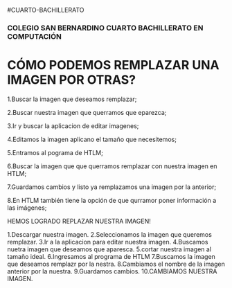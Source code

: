#CUARTO-BACHILLERATO
### COLEGIO SAN BERNARDINO CUARTO BACHILLERATO EN COMPUTACIÓN
# CÓMO PODEMOS REMPLAZAR UNA IMAGEN POR OTRAS?

1.Buscar la imagen que deseamos remplazar;

2.Buscar nuestra imagen que querramos que eparezca;

3.Ir y buscar la aplicacion de editar imagenes;

4.Editamos la imagen aplicano el tamaño que necesitemos;

5.Entramos al pograma de HTLM;

6.Buscar la imagen que que querramos remplazar con nuestra imagen en HTLM;

7.Guardamos cambios y listo ya remplazamos una imagen por la anterior;

8.En HTLM también tiene la opción de que qurramor poner información a las imágenes;

HEMOS LOGRADO REPLAZAR NUESTRA IMAGEN!

1.Descargar nuestra imagen.
2.Seleccionamos la imagen que queremos remplazar.
3.Ir a la aplicacion para editar nuestra imagen.
4.Buscamos nuetra imagen que deseamos que aparesca.
5.cortar nuestra imagen al tamaño ideal.
6.Ingresamos al programa de HTLM
7.Buscamos la imagen que deseamos remplazr por la nestra.
8.Cambiamos el nombre de la imagen anterior por la nuestra.
9.Guardamos cambios.
10.CAMBIAMOS NUESTRA IMAGEN.
